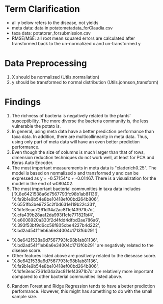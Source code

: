 # Term Clarification
- all y below refers to the disease, not yields
- meta data: data in potatometadata_forClaudia.csv
- taxa data: potatorar_forsubmission.csv
- RMSE/MSE: all root mean squared errors are calculated after transformed back to the un-normalized x and un-transformed y

# Data Preprocessing
1. X should be normalized (Utils.normaliation)
2. y should be transformed to normal distribution (Utils.johnson_transform)

# Findings
1. The richness of bacteria is negatively related to the plants' susceptibility. 
The more diverse the bacteria community is, the less vulnerable the potato is. 
2. In general, using meta data have a better prediction performance than taxa data. 
In addition, there are multicollinearity in meta data. Thus, using only part of meta data will have an even better prediction performance.
3. Even though the size of columns is much larger than that of rows, dimension reduction techniques do not work well, at least for PCA and Keras Auto Encoder. 
4. The most important measurements in meta data is "claderich0.25". The model is based on normalized x and transformed y and can be expressed as
y = -0.57154*x + -0.01467. There is a visualization for the model in the end of w080402. 
5. The most important bacterial communities in taxa data includes 
      ['X.8e6421538a6d7567793fc98b1ab81136',
       'X.fa9b1e9b54e8be10418ef00bd264b806',
       'X.6551fb3be9725c2f0d631e119b22c331',
       'X.1dfe3eac7261d34a2ac811ef43971b7d',
       'X.cfa439b28aaf2da993f1cfe771821bf4',
       'X.e6008920a330f2d4fdd4dfbd3ae786a6',
       'X.393f53bf9d6cc56f805cbe4227b4d222',
       'X.bd2ad541f1eb6a6e34004c1713f6b291']
  - 'X.8e6421538a6d7567793fc98b1ab81136', 'X.bd2ad541f1eb6a6e34004c1713f6b291' are negatively related to the disease score. 
  - Other features listed above are positively related to the diesease score. 
  - 'X.8e6421538a6d7567793fc98b1ab81136', 'X.fa9b1e9b54e8be10418ef00bd264b806', 'X.1dfe3eac7261d34a2ac811ef43971b7d' 
  are relatively more important compared to other bacterial communities listed above. 
  6. Random Forest and Ridge Regression tends to have a better prediction performance. However, this might has something to do with the small sample size. 
